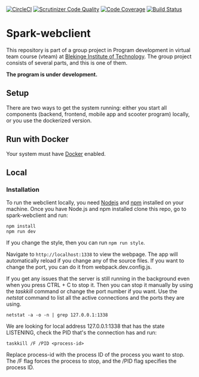 [![CircleCI](https://dl.circleci.com/status-badge/img/gh/Rahn20/spark-webclient/tree/main.svg?style=svg)](https://dl.circleci.com/status-badge/redirect/gh/Rahn20/spark-webclient/tree/main)
[![Scrutinizer Code Quality](https://scrutinizer-ci.com/g/Rahn20/spark-webclient/badges/quality-score.png?b=main)](https://scrutinizer-ci.com/g/Rahn20/spark-webclient/?branch=main)
[![Code Coverage](https://scrutinizer-ci.com/g/Rahn20/spark-webclient/badges/coverage.png?b=main)](https://scrutinizer-ci.com/g/Rahn20/spark-webclient/?branch=main)
[![Build Status](https://scrutinizer-ci.com/g/Rahn20/spark-webclient/badges/build.png?b=main)](https://scrutinizer-ci.com/g/Rahn20/spark-webclient/build-status/main)


# Spark-webclient

This repository is part of a group project in Program development in virtual team course (vteam) at [Blekinge Institute of Technology](https://www.bth.se/). The group project consists of several parts, and this is one of them.

**The program is under development.**

## Setup

There are two ways to get the system running: either you start all components (backend, frontend, mobile app and scooter program) locally, or you use the dockerized version.

## Run with Docker

Your system must have [Docker](https://www.docker.com/get-started/) enabled.

## Local

### Installation

To run the webclient locally, you need [Nodejs](https://nodejs.org/en/download/) and [npm](https://docs.npmjs.com/downloading-and-installing-node-js-and-npm) installed on your machine. Once you have Node.js and npm installed clone this repo, go to spark-webclient and run:

```
npm install
npm run dev
```

If you change the style, then you can run ```npm run style```.

Navigate to ```http://localhost:1338``` to view the webpage. The app will automatically reload if you change any of the source files. If you want to change the port, you can do it from webpack.dev.config.js.

If you get any issues that the server is still running in the background even when you press CTRL + C to stop it. Then you can stop it manually by using the *taskkill* command or change the port number if you want.
Use the *netstat* command to list all the active connections and the ports they are using. 

```
netstat -a -o -n | grep 127.0.0.1:1338
```

We are looking for local address 127.0.0.1:1338 that has the state LISTENING, check the PID that's the connection has and run:

```
taskkill /F /PID <process-id>
```

Replace process-id with the process ID of the process you want to stop. The /F flag forces the process to stop, and the /PID flag specifies the process ID.

